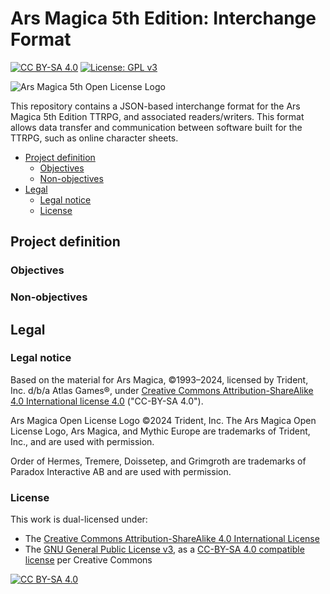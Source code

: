 # Ars Magica 5th Edition: Interchange Format <!-- omit in toc -->

[![CC BY-SA 4.0][cc-by-sa-shield]][cc-by-sa] [![License: GPL v3][gnu-gplv3-shield]][gnu-gplv3]

![Ars Magica 5th Open License Logo][arm5-open-license-logo]

This repository contains a JSON-based interchange format for the Ars Magica 5th Edition TTRPG, and associated
readers/writers. This format allows data transfer and communication between software built for the TTRPG, such as online
character sheets.

- [Project definition](#project-definition)
  - [Objectives](#objectives)
  - [Non-objectives](#non-objectives)
- [Legal](#legal)
  - [Legal notice](#legal-notice)
  - [License](#license)

## Project definition

### Objectives

### Non-objectives

## Legal

### Legal notice

Based on the material for Ars Magica, ©1993–2024, licensed by Trident, Inc. d/b/a Atlas Games®, under [Creative Commons
Attribution-ShareAlike 4.0 International license 4.0][cc-by-sa] ("CC-BY-SA 4.0").

Ars Magica Open License Logo ©2024 Trident, Inc. The Ars Magica Open License Logo, Ars Magica, and Mythic Europe are
trademarks of Trident, Inc., and are used with permission.

Order of Hermes, Tremere, Doissetep, and Grimgroth are trademarks of Paradox Interactive AB and are used with
permission.

### License

This work is dual-licensed under:

- The [Creative Commons Attribution-ShareAlike 4.0 International License][cc-by-sa]
- The [GNU General Public License v3][gnu-gplv3], as a [CC-BY-SA 4.0 compatible license][cc-by-sa-compatible] per
  Creative Commons

[![CC BY-SA 4.0][cc-by-sa-image]][cc-by-sa]

[cc-by-sa]: https://creativecommons.org/licenses/by-sa/4.0/
[cc-by-sa-image]: https://licensebuttons.net/l/by-sa/4.0/88x31.png
[cc-by-sa-shield]: https://img.shields.io/badge/License-CC%20BY--SA%204.0-lightgrey.svg
[cc-by-sa-compatible]: https://creativecommons.org/share-your-work/licensing-considerations/compatible-licenses/
[gnu-gplv3]: https://www.gnu.org/licenses/gpl-3.0.html
[gnu-gplv3-shield]: https://img.shields.io/badge/License-GPLv3-blue.svg
[arm5-open-license-logo]: https://atlas-games.com/atlas-cms/resources/styles/arm5openlicenselogo.png
